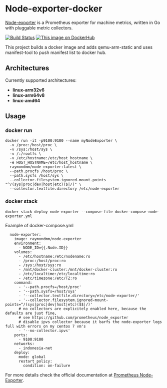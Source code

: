 Node-exporter-docker
================
[Node-exporter](https://github.com/prometheus/node_exporter) is a Prometheus exporter for machine metrics, written in Go with pluggable metric collectors.

[![Build Status](https://travis-ci.org/RaymondMouthaan/node-exporter-docker.svg?branch=master)](https://travis-ci.org/RaymondMouthaan/node-exporter-docker)
[![This image on DockerHub](https://img.shields.io/docker/pulls/raymondmm/node-exporter.svg)](https://hub.docker.com/r/raymondmm/node-exporter/)

This project builds a docker image and adds qemu-arm-static and uses manifest-tool to push manifest list to docker hub.

## Architectures
Currently supported architectures:
- **linux-arm32v6**
- **linux-arm64v8**
- **linux-amd64**

## Usage
### docker run
```
docker run -it -p9100:9100 --name myNodeExporter \
  -v /proc:/host/proc \
  -v /sys:/host/sys \
  -v /:/rootfs \
  -v /etc/hostname:/etc/host_hostname \
  -e HOST_HOSTNAME=/etc/host_hostname \
  raymondmm/node-exporter:latest \
  --path.procfs /host/proc \
  --path.sysfs /host/sys \
  --collector.filesystem.ignored-mount-points "^/(sys|proc|dev|host|etc)($|/)" \
  --collector.textfile.directory /etc/node-exporter
```

### docker stack

```
docker stack deploy node-exporter --compose-file docker-compose-node-exporter.yml
```

Example of docker-compose.yml

```
  node-exporter:
    image: raymondmm/node-exporter
    environment:
      - NODE_ID={{.Node.ID}}
    volumes:
      - /etc/hostname:/etc/nodename:ro
      - /proc:/host/proc:ro
      - /sys:/host/sys:ro
      - /mnt/docker-cluster:/mnt/docker-cluster:ro
      - /etc/localtime:/etc/localtime:ro
      - /etc/timezone:/etc/TZ:ro
    command:
      - '--path.procfs=/host/proc'
      - '--path.sysfs=/host/sys'
      - '--collector.textfile.directory=/etc/node-exporter/'
      - '--collector.filesystem.ignored-mount-points=^/(sys|proc|dev|host|etc)($$|/)'
      # no collectors are explicitely enabled here, because the defaults are just fine,
      # see https://github.com/prometheus/node_exporter
      # disable ipvs collector because it barfs the node-exporter logs full with errors on my centos 7 vm's
      - '--no-collector.ipvs'
    ports:
      - 9100:9100
    networks:
      - indonesia-net
    deploy:
      mode: global
      restart_policy:
        condition: on-failure
```

For more details check the official documentation at [Prometheus Node-Exporter](https://github.com/prometheus/node_exporter).
